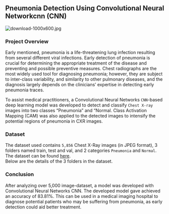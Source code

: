 ## Pneumonia Detection Using Convolutional Neural Networkcnn (CNN)

![download-1000x600.jpg](attachment:download-1000x600.jpg)

### Project Overview 
Early mentioned, pneumonia is a life-threatening lung infection resulting from several different viral infections. Early detection of pneumonia is crucial for determining the appropriate treatment of the disease and preventing and possible preventive measures. Chest radiographs are the most widely used tool for diagnosing pneumonia; however, they are subject to inter-class variability, and similarity to other pulmonary diseases, and the diagnosis largely depends on the clinicians’ expertise in detecting early pneumonia traces. 

To assist medical practitioners, a Convolutional Neural Networks `CNN`-based deep learning model was developed to detect and classify `Chest X-ray` images into two classes “Pneumonia” and “Normal. Class Activation Mapping (CAM) was also applied to the detected images to intensify the potential regions of pneumonia in CXR images.



### Dataset
 The dataset used contains `5,856` Chest X-Ray images (in JPEG format), 3 folders named train, test and val, and 2 categories `Pneumonia` and `Normal`. The dataset can be found [here](https://www.kaggle.com/datasets/paultimothymooney/chest-xray-pneumonia?resource=download).<br> Below are the details of the 3 folders in the dataset.

 ### Conclusion
After analyzing over 5,000 image-dataset, a model was developed with Convolutional Neural Networks CNN. The developed model gave achieved an accuracy of 83.81%. This can be used in a medical imaging hospital to diagnose potential patients who may be suffering from pneumonia, as early detection could aid better treatment.
